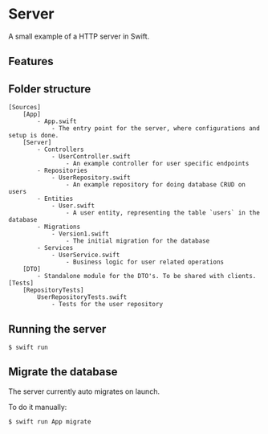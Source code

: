 # Server

A small example of a HTTP server in Swift.

## Features


## Folder structure
```
[Sources]
    [App]
        - App.swift
            - The entry point for the server, where configurations and setup is done.
    [Server]
        - Controllers
            - UserController.swift
                - An example controller for user specific endpoints
        - Repositories
            - UserRepository.swift
                - An example repository for doing database CRUD on users
        - Entities
            - User.swift
                - A user entity, representing the table `users` in the database
        - Migrations
            - Version1.swift
                - The initial migration for the database
        - Services
            - UserService.swift
                - Business logic for user related operations 
    [DTO]
        - Standalone module for the DTO's. To be shared with clients.
[Tests]
    [RepositoryTests]
        UserRepositoryTests.swift
            - Tests for the user repository
```

## Running the server
`$ swift run`

## Migrate the database

The server currently auto migrates on launch.

To do it manually:

`$ swift run App migrate`